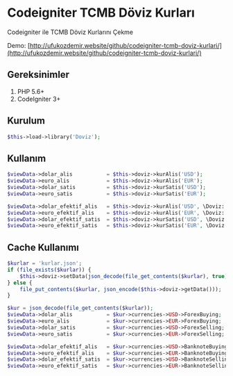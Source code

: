 # Codeigniter TCMB Döviz Kurları
Codeigniter ile TCMB Döviz Kurlarını Çekme

Demo: [http://ufukozdemir.website/github/codeigniter-tcmb-doviz-kurlari/](http://ufukozdemir.website/github/codeigniter-tcmb-doviz-kurlari/)

## Gereksinimler
1.  PHP 5.6+
2.  CodeIgniter 3+

## Kurulum
```php
$this->load->library('Doviz');
```

## Kullanım
```php
$viewData->dolar_alis           = $this->doviz->kurAlis('USD');
$viewData->euro_alis            = $this->doviz->kurAlis('EUR');
$viewData->dolar_satis          = $this->doviz->kurSatis('USD');
$viewData->euro_satis           = $this->doviz->kurSatis('EUR');

$viewData->dolar_efektif_alis   = $this->doviz->kurAlis('USD', \Doviz::TYPE_EFEKTIFALIS);
$viewData->euro_efektif_alis    = $this->doviz->kurAlis('EUR', \Doviz::TYPE_EFEKTIFALIS);
$viewData->dolar_efektif_satis  = $this->doviz->kurSatis('USD', \Doviz::TYPE_EFEKTIFSATIS);
$viewData->euro_efektif_satis   = $this->doviz->kurSatis('EUR', \Doviz::TYPE_EFEKTIFSATIS);
```

## Cache Kullanımı
```php
$kurlar = 'kurlar.json';
if (file_exists($kurlar)) {
    $this->doviz->setData(json_decode(file_get_contents($kurlar), true));
} else {
    file_put_contents($kurlar, json_encode($this->doviz->getData()));
}

$kur = json_decode(file_get_contents($kurlar));
$viewData->dolar_alis           = $kur->currencies->USD->ForexBuying;
$viewData->euro_alis            = $kur->currencies->EUR->ForexBuying;
$viewData->dolar_satis          = $kur->currencies->USD->ForexSelling;
$viewData->euro_satis           = $kur->currencies->EUR->ForexSelling;

$viewData->dolar_efektif_alis   = $kur->currencies->USD->BanknoteBuying;
$viewData->euro_efektif_alis    = $kur->currencies->EUR->BanknoteBuying;
$viewData->dolar_efektif_satis  = $kur->currencies->USD->BanknoteSelling;
$viewData->euro_efektif_satis   = $kur->currencies->EUR->BanknoteSelling;
```
